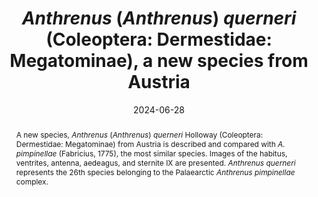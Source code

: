 ---
title: ' <i>Anthrenus </i>(<i>Anthrenus</i>) <i>querneri </i>(Coleoptera: Dermestidae: Megatominae), a new species from Austria'
date: '2024-06-28'
doi: ''
journal: Insecta Mundi
issue: '1060'
pagination: '1-6'
zoobank: 'urn:lsid:zoobank.org:pub:EF3828C0-DDD2-4619-9F86-BC8626522465'

authors:
  - first_name: 'Graham J.' 
    last_name: 'Holloway'
    affiliation: 'Cole Museum of Zoology, School of Biological Sciences, Health and Life Sciences Building, The University of Reading, Whiteknights, Reading, Berkshire, RG6 6EX, UK'
    email: 'g.j.holloway@reading.ac.uk'
    orcid: 'https://orcid.org/0000-0003-0495-0313'

download: 'https://drive.google.com/file/d/1mRYNQWOvvEX7E4Z_IfPhqN8lph3ph359'

supplementary: ''

keywords:
  - Carpet beetle
  - <i>Anthrenus amandae</i>
  - <i>Anthrenus chikatunovi</i>
  - aedeagus
  - median lobe
  - sternite
  - taxonomy
  - distribution

categories:
  - Coleoptera
  - Dermestidae
  - Megatominae
  
references:
  - authors: Háva J.
    year: 2024
    title: 'Dermestidae World (Coleoptera).'
    pages: 
    doi: 
    url: http://dermestidae.wz.cz/world-dermestidae
    access: (Last accessed 22nd February 2024.)

  - authors: Háva J, Herrmann A.
    year: 2019
    title: 'New faunistic records and remarks on Dermestidae (Coleoptera) – Part 19. Natura Somogyiensis 33'
    pages: 27–36
    doi: 
    url: 
    access: 

  - authors: Hava J, Herrmann A.
    year: 2020
    title: 'New faunistic records and remarks on Dermestidae (Coleoptera) – Part 20. Natura Somogyiensis 34'
    pages: 9–20
    doi: 
    url: 
    access: 

  - authors: Holloway GJ.
    year: 2019
    title: '<i>Anthrenus </i>(s. str.) <i>amandae </i>(Coleoptera: Dermestidae): a new species from Mallorca, Spain. Zootaxa 4543(4)'
    pages: 595–599
    doi: 
    url: 
    access: 

  - authors: Holloway GJ.
    year: 2020
    title: '<i>Anthrenus </i>(s. str.) <i>chikatunovi </i>(Coleoptera: Dermestidae): a new species from southern France. Israel Journal of Entomology 50'
    pages: 69–75
    doi: 
    url: 
    access: 

  - authors: Holloway GJ.
    year: 2021
    title: '<i>Anthrenus </i>(s. str.) <i>corona </i>(Coleoptera, Dermestidae, Anthrenini): a new species in the <i>A. pimpinellae </i>(Fabricius, 1775) complex from Turkey. Zootaxa 4991(3)'
    pages: 555–560
    doi: https://doi.org/10.11646/zootaxa.4991.3.7
    url: 
    access: 

  - authors: Holloway GJ, Bakaloudis DE.
    year: 2020
    title: 'A comparative morphological study of <i>Anthrenus pimpinellae </i>(Fabricius, 1775) and <i>Anthrenus amandae </i>Holloway, 2019 (Coleoptera: Dermestidae). The Coleopterists Bulletin 74(2)'
    pages: 315–321
    doi: https://doi.org/10.1649/0010-065X-74.2.315
    url: 
    access: 

  - authors: Annales Zoologici Holloway GJ, Thanasoulias G, Herrmann A.
    year: 2024
    title: 'A new species <i>Anthrenus bakaloudisi </i>sp. nov. (Coleoptera, Dermestidae, Megatominae) from Macedonia, Greece and comparison with <i>Anthrenus pfefferi </i>Kalík, 1954, <i>Anthrenus delicatus </i>Kiesenwetter, 1851, and <i>Anthrenus warchalowskii </i>Kadej, Háva & Kalík, 2007. Baltic Journal of Coleopterology 23(1)'
    pages: 41–50
    doi: https://doi.org/10.59893/blc.23(1).003
    url: 
    access: 

  - authors: Kadej M, Háva J, Kalík V.
    year: 2007
    title: 'Review of the <i>Anthrenus pimpinellae </i>species group from Palaearctic region (Coleoptera: Dermestidae: Anthrenini). Genus 18(4)'
    pages: 721–750
    doi: 
    url: 
    access: 

  - authors: Schneider CA, Rasband WS, Eliceiri KW.
    year: 2012
    title: 'NIH Image to ImageJ'
    pages: 25
    doi: 
    url: 
    access: 

  - authors: Shorthouse DP.
    year: 2010
    title: 'SimpleMappr, an online tool to produce publication-quality point maps.'
    pages: 
    doi: 
    url: https://www.simplemappr.net
    access: (Last accessed 22nd February 2024.)

abstract: 'A new species, <i>Anthrenus </i>(<i>Anthrenus</i>) <i>querneri </i>Holloway (Coleoptera: Dermestidae: Megatominae) from Austria is described and compared with <i>A. pimpinellae </i>(Fabricius, 1775), the most similar species. Images of the habitus, ventrites, antenna, aedeagus, and sternite IX are presented. <i>Anthrenus querneri </i>represents the 26th species belonging to the Palaearctic <i>Anthrenus pimpinellae </i>complex.'

---